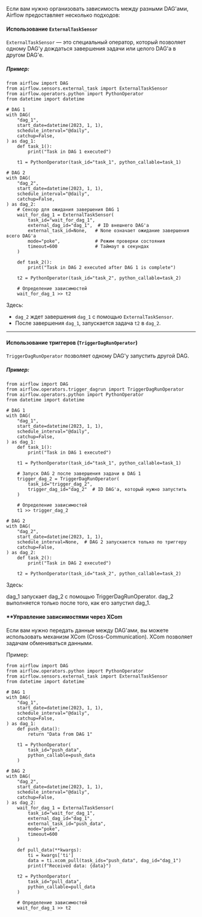 Если вам нужно организовать зависимость между разными DAG'ами, Airflow предоставляет несколько подходов:

#### **Использование `ExternalTaskSensor`**

`ExternalTaskSensor` — это специальный оператор, который позволяет одному DAG'у дождаться завершения задачи или целого DAG'а в другом DAG'е.

##### **Пример:**
```
from airflow import DAG
from airflow.sensors.external_task import ExternalTaskSensor
from airflow.operators.python import PythonOperator
from datetime import datetime

# DAG 1
with DAG(
    "dag_1",
    start_date=datetime(2023, 1, 1),
    schedule_interval="@daily",
    catchup=False,
) as dag_1:
    def task_1():
        print("Task in DAG 1 executed")
    
    t1 = PythonOperator(task_id="task_1", python_callable=task_1)

# DAG 2
with DAG(
    "dag_2",
    start_date=datetime(2023, 1, 1),
    schedule_interval="@daily",
    catchup=False,
) as dag_2:
    # Сенсор для ожидания завершения DAG 1
    wait_for_dag_1 = ExternalTaskSensor(
        task_id="wait_for_dag_1",
        external_dag_id="dag_1",  # ID внешнего DAG'а
        external_task_id=None,   # None означает ожидание завершения всего DAG'а
        mode="poke",             # Режим проверки состояния
        timeout=600              # Таймаут в секундах
    )

    def task_2():
        print("Task in DAG 2 executed after DAG 1 is complete")
    
    t2 = PythonOperator(task_id="task_2", python_callable=task_2)

    # Определение зависимостей
    wait_for_dag_1 >> t2
```

Здесь:

- `dag_2` ждет завершения `dag_1` с помощью `ExternalTaskSensor`.
- После завершения `dag_1`, запускается задача `t2` в `dag_2`.

---

#### **Использование триггеров (`TriggerDagRunOperator`)**

`TriggerDagRunOperator` позволяет одному DAG'у запустить другой DAG.

##### **Пример:**
```
from airflow import DAG
from airflow.operators.trigger_dagrun import TriggerDagRunOperator
from airflow.operators.python import PythonOperator
from datetime import datetime

# DAG 1
with DAG(
    "dag_1",
    start_date=datetime(2023, 1, 1),
    schedule_interval="@daily",
    catchup=False,
) as dag_1:
    def task_1():
        print("Task in DAG 1 executed")
    
    t1 = PythonOperator(task_id="task_1", python_callable=task_1)

    # Запуск DAG 2 после завершения задачи в DAG 1
    trigger_dag_2 = TriggerDagRunOperator(
        task_id="trigger_dag_2",
        trigger_dag_id="dag_2"  # ID DAG'а, который нужно запустить
    )

    # Определение зависимостей
    t1 >> trigger_dag_2

# DAG 2
with DAG(
    "dag_2",
    start_date=datetime(2023, 1, 1),
    schedule_interval=None,  # DAG 2 запускается только по триггеру
    catchup=False,
) as dag_2:
    def task_2():
        print("Task in DAG 2 executed")
    
    t2 = PythonOperator(task_id="task_2", python_callable=task_2)
```

Здесь:

dag_1 запускает dag_2 с помощью TriggerDagRunOperator.
dag_2 выполняется только после того, как его запустил dag_1.

#### **Управление зависимостями через XCom
Если вам нужно передать данные между DAG'ами, вы можете использовать механизм XCom (Cross-Communication). XCom позволяет задачам обмениваться данными.

Пример:
```
from airflow import DAG
from airflow.operators.python import PythonOperator
from airflow.sensors.external_task import ExternalTaskSensor
from datetime import datetime

# DAG 1
with DAG(
    "dag_1",
    start_date=datetime(2023, 1, 1),
    schedule_interval="@daily",
    catchup=False,
) as dag_1:
    def push_data():
        return "Data from DAG 1"
    
    t1 = PythonOperator(
        task_id="push_data",
        python_callable=push_data
    )

# DAG 2
with DAG(
    "dag_2",
    start_date=datetime(2023, 1, 1),
    schedule_interval="@daily",
    catchup=False,
) as dag_2:
    wait_for_dag_1 = ExternalTaskSensor(
        task_id="wait_for_dag_1",
        external_dag_id="dag_1",
        external_task_id="push_data",
        mode="poke",
        timeout=600
    )

    def pull_data(**kwargs):
        ti = kwargs['ti']
        data = ti.xcom_pull(task_ids="push_data", dag_id="dag_1")
        print(f"Received data: {data}")
    
    t2 = PythonOperator(
        task_id="pull_data",
        python_callable=pull_data
    )

    # Определение зависимостей
    wait_for_dag_1 >> t2
```
